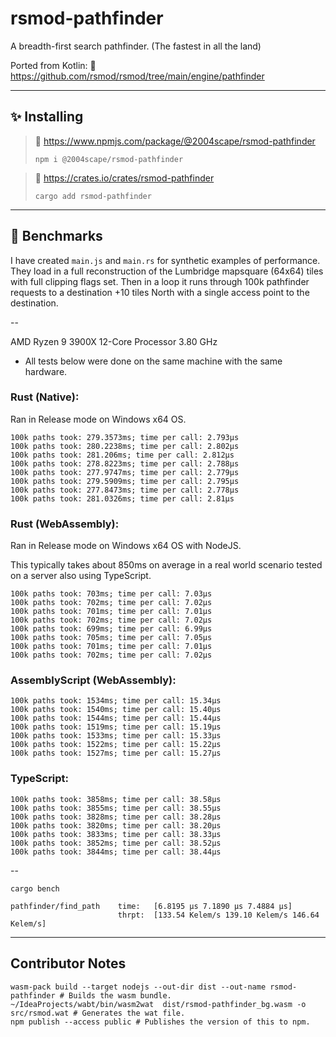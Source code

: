 # rsmod-pathfinder

A breadth-first search pathfinder.
(The fastest in all the land)

Ported from Kotlin: 🔗 https://github.com/rsmod/rsmod/tree/main/engine/pathfinder

----

## ✨ Installing

> 🔗 https://www.npmjs.com/package/@2004scape/rsmod-pathfinder
>
> `npm i @2004scape/rsmod-pathfinder`

> 🔗 https://crates.io/crates/rsmod-pathfinder
>
> `cargo add rsmod-pathfinder`

----

## 💪 Benchmarks

I have created `main.js` and `main.rs` for synthetic examples of performance.
They load in a full reconstruction of the Lumbridge mapsquare (64x64) tiles
with full clipping flags set. Then in a loop it runs through 100k pathfinder
requests to a destination +10 tiles North with a single access point to the destination.

--

AMD Ryzen 9 3900X 12-Core Processor 3.80 GHz

- All tests below were done on the same machine with the same hardware.

### Rust (Native):

Ran in Release mode on Windows x64 OS.

```
100k paths took: 279.3573ms; time per call: 2.793µs
100k paths took: 280.2238ms; time per call: 2.802µs
100k paths took: 281.206ms; time per call: 2.812µs
100k paths took: 278.8223ms; time per call: 2.788µs
100k paths took: 277.9747ms; time per call: 2.779µs
100k paths took: 279.5909ms; time per call: 2.795µs
100k paths took: 277.8473ms; time per call: 2.778µs
100k paths took: 281.0326ms; time per call: 2.81µs
```

### Rust (WebAssembly):

Ran in Release mode on Windows x64 OS with NodeJS.

This typically takes about 850ms on average in a real world scenario tested
on a server also using TypeScript.

```
100k paths took: 703ms; time per call: 7.03µs
100k paths took: 702ms; time per call: 7.02µs
100k paths took: 701ms; time per call: 7.01µs
100k paths took: 702ms; time per call: 7.02µs
100k paths took: 699ms; time per call: 6.99µs
100k paths took: 705ms; time per call: 7.05µs
100k paths took: 701ms; time per call: 7.01µs
100k paths took: 702ms; time per call: 7.02µs
```

### AssemblyScript (WebAssembly):

```
100k paths took: 1534ms; time per call: 15.34µs
100k paths took: 1540ms; time per call: 15.40µs
100k paths took: 1544ms; time per call: 15.44µs
100k paths took: 1519ms; time per call: 15.19µs
100k paths took: 1533ms; time per call: 15.33µs
100k paths took: 1522ms; time per call: 15.22µs
100k paths took: 1527ms; time per call: 15.27µs
```

### TypeScript:

```
100k paths took: 3858ms; time per call: 38.58µs
100k paths took: 3855ms; time per call: 38.55µs
100k paths took: 3828ms; time per call: 38.28µs
100k paths took: 3820ms; time per call: 38.20µs
100k paths took: 3833ms; time per call: 38.33µs
100k paths took: 3852ms; time per call: 38.52µs
100k paths took: 3844ms; time per call: 38.44µs
```

--

`cargo bench`

```
pathfinder/find_path    time:   [6.8195 µs 7.1890 µs 7.4884 µs]
                        thrpt:  [133.54 Kelem/s 139.10 Kelem/s 146.64 Kelem/s]

```

----

## Contributor Notes

```shell
wasm-pack build --target nodejs --out-dir dist --out-name rsmod-pathfinder # Builds the wasm bundle.
~/IdeaProjects/wabt/bin/wasm2wat  dist/rsmod-pathfinder_bg.wasm -o src/rsmod.wat # Generates the wat file.
npm publish --access public # Publishes the version of this to npm.
```